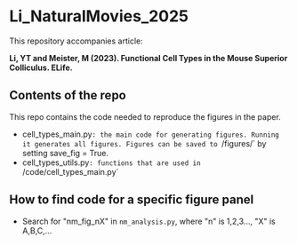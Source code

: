 # Li_NaturalMovies_2025

This repository accompanies article:

**Li, YT and Meister, M (2023). Functional Cell Types in the Mouse Superior Colliculus. ELife.**

  
## Contents of the repo
This repo contains the code needed to reproduce the figures in the paper.

* cell_types_main.py`: the main code for generating figures. Running it generates all figures. Figures can be saved to `/figures/` by setting save_fig = True.
* cell_types_utils.py`: functions that are used in `/code/cell_types_main.py`

## How to find code for a specific figure panel
* Search for "nm_fig_nX" in `nm_analysis.py`, where "n" is 1,2,3..., "X" is A,B,C,...
